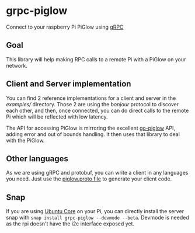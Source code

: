 # grpc-piglow
Connect to your raspberry Pi PiGlow using [gRPC](http://www.grpc.io)

## Goal
This library will help making RPC calls to a remote Pi with a PiGlow on your network.

## Client and Server implementation
You can find 2 reference implementations for a client and server in the *examples/* directory. Those 2 are using the *bonjour*
protocol to discover each other, and then, once connected, you can do direct calls to the remote Pi which will be reflected
with low latency.

The API for accessing PiGlow is mirroring the excellent [go-piglow](https://github.com/wjessop/go-piglow) API, adding error
and out of bounds handling. It then uses that library to deal with the PiGlow.

## Other languages
As we are using gRPC and protobuf, you can write a client in any languages you need. Just use the [piglow.proto file](proto/piglow.proto)
to generate your client code.

## Snap
If you are using [Ubuntu Core](https://developer.ubuntu.com/en/snappy/start/raspberry-pi-2/) on your Pi, you can directly
install the server snap with
`snap install grpc-piglow --devmode --beta`.
Devmode is needed as the rpi doesn't have the i2c interface exposed yet.
